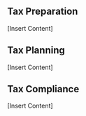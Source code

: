 ## Tax Preparation

[Insert Content]

## Tax Planning

[Insert Content]

## Tax Compliance

[Insert Content]
